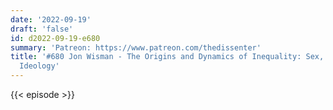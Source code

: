 ```yaml
---
date: '2022-09-19'
draft: 'false'
id: d2022-09-19-e680
summary: 'Patreon: https://www.patreon.com/thedissenter'
title: '#680 Jon Wisman - The Origins and Dynamics of Inequality: Sex, Politics, and
  Ideology'
---
```

{{< episode >}}
